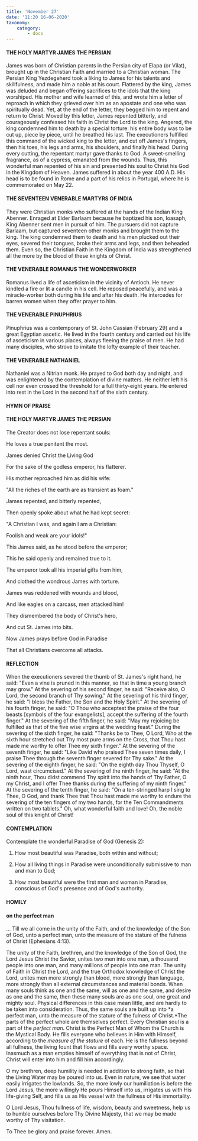 ```yaml
---
title: 'November 27'
date: '11:20 16-06-2020'
taxonomy:
    category:
        - docs
---
```


#### THE HOLY MARTYR JAMES THE PERSIAN

James was born of Christian parents in the Persian city of Elapa (or Vilat), brought up in the Christian Faith and married to a Christian woman. The Persian King Yezdegeherd took a liking to James for his talents and skillfulness, and made him a noble at his court. Flattered by the king, James was deluded and began offering sacrifices to the idols that the king worshiped. His mother and wife learned of this, and wrote him a letter of reproach in which they grieved over him as an apostate and one who was spiritually dead. Yet, at the end of the letter, they begged him to repent and return to Christ. Moved by this letter, James repented bitterly, and courageously confessed his faith in Christ the Lord to the king. Angered, the king condemned him to death by a special torture: his entire body was to be cut up, piece by piece, until he breathed his last. The executioners fulfilled this command of the wicked king to the letter, and cut off James's fingers, then his toes, his legs and arms, his shoulders, and finally his head. During every cutting, the repentant martyr gave thanks to God. A sweet-smelling fragrance, as of a cypress, emanated from the wounds. Thus, this wonderful man repented of his sin and presented his soul to Christ his God in the Kingdom of Heaven. James suffered in about the year 400 A.D. His head is to be found in Rome and a part of his relics in Portugal, where he is commemorated on May 22.

#### THE SEVENTEEN VENERABLE MARTYRS OF INDIA

They were Christian monks who suffered at the hands of the Indian King Abenner. Enraged at Elder Barlaam because he baptized his son, Ioasaph, King Abenner sent men in pursuit of him. The pursuers did not capture Barlaam, but captured seventeen other monks and brought them to the king. The king condemned them to death and his men plucked out their eyes, severed their tongues, broke their arms and legs, and then beheaded them. Even so, the Christian Faith in the Kingdom of India was strengthened all the more by the blood of these knights of Christ.

#### THE VENERABLE ROMANUS THE WONDERWORKER

Romanus lived a life of asceticism in the vicinity of Antioch. He never kindled a fire or lit a candle in his cell. He reposed peacefully, and was a miracle-worker both during his life and after his death. He intercedes for barren women when they offer prayer to him.

#### THE VENERABLE PINUPHRIUS

Pinuphrius was a contemporary of St. John Cassian (February 29) and a great Egyptian ascetic. He lived in the fourth century and carried out his life of asceticism in various places, always fleeing the praise of men. He had many disciples, who strove to imitate the lofty example of their teacher.

#### THE VENERABLE NATHANIEL

Nathaniel was a Nitrian monk. He prayed to God both day and night, and was enlightened by the contemplation of divine matters. He neither left his cell nor even crossed the threshold for a full thirty-eight years. He entered into rest in the Lord in the second half of the sixth century.



#### HYMN OF PRAISE

#### THE HOLY MARTYR JAMES THE PERSIAN

The Creator does not lose repentant souls:

He loves a true penitent the most.

James denied Christ the Living God

For the sake of the godless emperor, his flatterer.

His mother reproached him as did his wife:

"All the riches of the earth are as transient as foam."

James repented, and bitterly repented,

Then openly spoke about what he had kept secret:

"A Christian I was, and again I am a Christian:

Foolish and weak are your idols!"

This James said, as he stood before the emperor;

This he said openly and remained true to it.

The emperor took all his imperial gifts from him,

And clothed the wondrous James with torture.

James was reddened with wounds and blood,

And like eagles on a carcass, men attacked him!

They dismembered the body of Christ's hero, 

And cut St. James into bits.

Now James prays before God in Paradise

That all Christians overcome all attacks.


#### REFLECTION

When the executioners severed the thumb of St. James's right hand, he said: "Even a vine is pruned in this manner, so that in time a young branch may grow." At the severing of his second finger, he said: "Receive also, O Lord, the second branch of Thy sowing." At the severing of his third finger, he said: "I bless the Father, the Son and the Holy Spirit." At the severing of his fourth finger, he said: "O Thou who acceptest the praise of the four beasts [symbols of the four evangelists], accept the suffering of the fourth finger." At the severing of the fifth finger, he said: "May my rejoicing be fulfilled as that of the five wise virgins at the wedding feast." During the severing of the sixth finger, he said: "Thanks be to Thee, O Lord, Who at the sixth hour stretched out Thy most pure arms on the Cross, that Thou hast made me worthy to offer Thee my sixth finger." At the severing of the seventh finger, he said: "Like David who praised Thee seven times daily, I praise Thee through the seventh finger severed for Thy sake." At the severing of the eighth finger, he said: "On the eighth day Thou Thyself, O Lord, wast circumcised." At the severing of the ninth finger, he said: "At the ninth hour, Thou didst commend Thy spirit into the hands of Thy Father, O my Christ, and I offer Thee thanks during the suffering of my ninth finger." At the severing of the tenth finger, he said: "On a ten-stringed harp I sing to Thee, O God, and thank Thee that Thou hast made me worthy to endure the severing of the ten fingers of my two hands, for the Ten Commandments written on two tablets." Oh, what wonderful faith and love! Oh, the noble soul of this knight of Christ!



#### CONTEMPLATION

Contemplate the wonderful Paradise of God (Genesis 2):

1.  How most beautiful was Paradise, both within and without;

1.  How all living things in Paradise were unconditionally submissive to man and man to God;

1.  How most beautiful were the first man and woman in Paradise, conscious of God's presence and of God's authority.



#### HOMILY

#### on the perfect man

… Till we all come in the unity of the Faith, and of the knowledge of the Son of God, unto a perfect man, unto the measure of the stature of the fulness of Christ (Ephesians 4:13).

The unity of the Faith, brethren, and the knowledge of the Son of God, the Lord Jesus Christ the Savior, unites two men into one man, a thousand people into one man, and many millions of people into one man. The unity of Faith in Christ the Lord, and the true Orthodox knowledge of Christ the Lord, unites men more strongly than blood, more strongly than language, more strongly than all external circumstances and material bonds. When many souls think as one and the same, will as one and the same, and desire as one and the same, then these many souls are as one soul, one great and mighty soul. Physical differences in this case mean little, and are hardly to be taken into consideration. Thus, the same souls are built up into *a perfect man, unto the measure of the stature of the fulness of Christ.*The parts of the perfect whole are themselves perfect. Every Christian soul is a part of the *perfect man*. Christ is the Perfect Man of Whom the Church is the Mystical Body. He fills everyone who believes in Him with Himself, according to the *measure of the stature* of each. He is the fullness beyond all fullness, the living fount that flows and fills every worthy space. Inasmuch as a man empties himself of everything that is not of Christ, Christ will enter into him and fill him accordingly.

O my brethren, deep humility is needed in addition to strong faith, so that the Living Water may be poured into us. Even in nature, we see that water easily irrigates the lowlands. So, the more lowly our humiliation is before the Lord Jesus, the more willingly He pours Himself into us, irrigates us with His life-giving Self, and fills us as His vessel with the fullness of His immortality.

O Lord Jesus, Thou fullness of life, wisdom, beauty and sweetness, help us to humble ourselves before Thy Divine Majesty, that we may be made worthy of Thy visitation.

To Thee be glory and praise forever. Amen.
